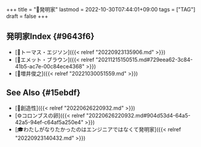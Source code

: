 +++
title = "🔖発明家"
lastmod = 2022-10-30T07:44:01+09:00
tags = ["TAG"]
draft = false
+++

## 発明家Index {#9643f6}

-   [👨トーマス・エジソン]({{< relref "20220923135906.md" >}})
-   [👨エメット・ブラウン]({{< relref "20211215150515.md#729eea62-3c84-41b5-ac7e-00c84ece4368" >}})
-   [👨増井俊之]({{< relref "20221030051559.md" >}})


## See Also {#15ebdf}

-   [📝創造性]({{< relref "20220626220932.md" >}})
-   [⚙コロンブスの卵]({{< relref "20220626220932.md#904d53d4-64a5-42a5-94ef-c64af5a250e4" >}})
-   [🎓わたしがなりたかったのはエンジニアではなくて発明家]({{< relref "20220923140432.md" >}})
